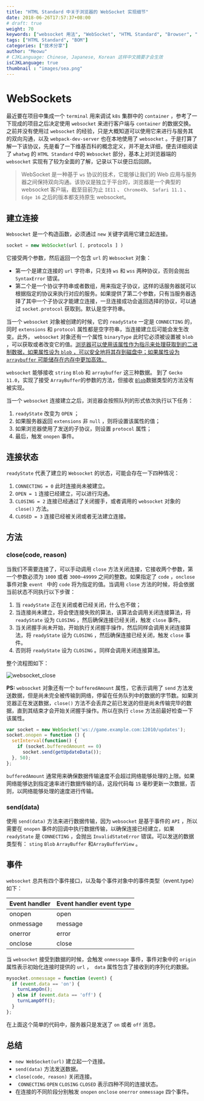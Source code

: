 ```yaml
---
title: "HTML Standard 中关于浏览器的 WebSocket 实现细节"
date: 2018-06-26T17:57:37+08:00
# draft: true
weight: 70
keywords: ["websocket 用法", "WebSocket", "HTML Standard", "Browser", "internals"]
tags: ["HTML Standard", "BOM"]
categories: ["技术分享"]
author: "Meowu"
# CJKLanguage: Chinese, Japanese, Korean 这样中文摘要才会生效
isCJKLanguage: true
thumbnail : "images/sea.png"
---
```


# WebSockets

最近要在项目中集成一个 `terminal` 用来调试 `k8s` 集群中的 `container` ，参考了一下现成的项目之后决定使用 `websocket` 来进行客户端与 `container` 的数据交换。之前并没有使用过 `websocket` 的经验，只是大概知道可以使用它来进行与服务其的双向沟通，以及 `webpack-dev-server` 也在本地使用了 `websocket` 。于是打算了解一下该协议，先是看了一下维基百科的概念定义，并不是太详细，便去详细阅读了 `whatwg` 的 `HTML Standard` 中的 `Websocket` 部分，基本上对浏览器端的 `websocket` 实现有了较为全面的了解，记录以下以便日后回顾。



> WebSocket 是一种基于 `ws` 协议的技术，它能够让我们的 Web 应用与服务器之间保持双向沟通。该协议是独立于平台的，浏览器是一个典型的 websocket 客户端，截至目前为止 `IE11` 、 `Chrome49`、 `Safari 11.1` 、`Edge 16` 之后的版本都支持原生 websocket。



## 建立连接

`Websocket` 是一个构造函数，必须通过 `new` 关键字调用它建立起连接。

```JavaScript
socket = new WebSocket(url [, protocols ] )
```

它接受两个参数，然后返回一个包含 `url`  的  `Websocket` 对象：

* 第一个是建立连接的 `url` 字符串，只支持 `ws` 和 `wss` 两种协议，否则会抛出 `SyntaxError` 错误。
* 第二个是一个协议字符串或者数组，用来指定子协议，这样的话服务器就可以根据指定的协议来执行对应的服务。如果提供了第二个参数，只有当服务器选择了其中一个子协议才能建立连接，一旦连接成功会返回选择的协议，可以通过 `socket.protocol` 获取到。默认是空字符串。



当一个 `websocket` 对象被创建的时候，它的 `readyState` 一定是 `CONNECTING` 的，同时 `extensions` 和 `protocol` 属性都是空字符串，当连接建立后可能会发生改变。此外， `websocket` 对象还有一个属性 `binaryType` 此时它必须被设置被 `blob` ，可以获取或者改变它的值。<u>浏览器可以使用该属性作为指示来处理获取到的二进制数据，如果属性设为 `blob` ，可以安全地将其存到磁盘中；如果属性设为 `arraybuffer` 可能储存在内存中更加高效。</u>



`websocket` 能够接收 `string` `Blob` 和 `arraybuffer` 这三种数据。 到了 `Gecko 11.0`，实现了接受 `ArrayBuffer`的参数的方法，但接收 [`Blob`](https://developer.mozilla.org/zh-CN/docs/Web/API/Blob)数据类型的方法没有被实现。



当一个 `websocket` 连接建立之后，浏览器会按照队列的形式依次执行以下任务：

1. `readyState` 改变为 `OPEN` ；
2. 如果服务器返回 `extensions` 非 `null` ，则将设置该属性的值；
3. 如果浏览器使用了发送的子协议，则设置 `protocol` 属性；
4. 最后，触发 `onopen` 事件。

## 连接状态

`readyState` 代表了建立的 `Websocket` 的状态，可能会存在一下四种情况：

1. `CONNECTING = 0` 此时连接尚未被建立。
2. `OPEN = 1` 连接已经建立，可以进行沟通。
3. `CLOSING = 2` 连接已经通过了关闭握手，或者调用的 `websocket` 对象的 `close()` 方法。
4. `CLOSED = 3` 连接已经被关闭或者无法建立连接。

## 方法

### close(code, reason)

当我们不需要连接了，可以手动调用 `close` 方法关闭连接，它接收两个参数，第一个参数必须为 `1000` 或者 `3000~49999` 之间的整数。如果指定了 `code` ，`onclose` 事件对象 `event ` 中的 `code` 将为指定的值。当调用 `close` 方法的时候，将会依据当前状态不同执行以下步骤：

1. 当 `readyState` 正在关闭或者已经关闭，什么也不做；
2. 当连接尚未建立，将会使连接失败的算法，该算法会调用关闭连接算法，将 `readyState` 设为 `CLOSING` ，然后确保连接已经关闭，触发 `close` 事件。
3. 当关闭握手尚未开始，开始执行关闭握手操作，然后同样会调用关闭连接算法，将 `readyState` 设为 `CLOSING` ，然后确保连接已经关闭，触发 `close` 事件。
4. 否则将 `readyState` 设为 `CLOSING` 。同样会调用关闭连接算法。

整个流程图如下：

![websocket_close](/images/websocket_close.png)

**PS:** `websocket` 对象还有一个 `bufferedAmount` 属性，它表示调用了 `send` 方法发送数据，但是尚未完全被传输到网络，停留在任务队列中的数据的字节数。如果浏览器正在发送数据，`close()` 方法不会丢弃之前已发送的但是尚未传输完毕的数据，直到其结束才会开始关闭握手操作。所以在执行 `close` 方法前最好检查一下该属性。

```JavaScript
var socket = new WebSocket('ws://game.example.com:12010/updates');
socket.onopen = function () {
  setInterval(function() {
    if (socket.bufferedAmount == 0)
      socket.send(getUpdateData());
  }, 50);
};
```

 `bufferedAmount` 通常用来确保数据传输速度不会超过网络能够处理的上限。如果网络能够达到指定速率进行数据传输的话，这段代码每 `15` 毫秒更新一次数据，否则，以网络能够处理的速度进行传输。

### send(data)

使用 `send(data)` 方法来进行数据传输，因为 `websocket` 是基于事件的 `API` ，所以需要在 `onopen` 事件的回调中执行数据传输，以确保连接已经建立，如果 `readyState` 是 `CONNECTING` ，会抛出 `InvalidStateError` 错误。可以发送的数据类型有： `sting` `Blob` `ArrayBuffer` 和`ArrayBufferView` 。

## 事件

`websocket` 总共有四个事件接口，以及每个事件对象中的事件类型（event.type） 如下：

| Event handler | Event handler event type |
| ------------- | ------------------------ |
| onopen        | open                     |
| onmessage     | message                  |
| onerror       | error                    |
| onclose       | close                    |

当 `websocket` 接受到数据的时候，会触发 `onmessage` 事件，事件对象中的 `origin` 属性表示初始化连接时提供的 `url` ，` data` 属性包含了接收到的序列化的数据。

```JavaScript
mysocket.onmessage = function (event) {
  if (event.data == 'on') {
    turnLampOn();
  } else if (event.data == 'off') {
    turnLampOff();
  }
};

```

在上面这个简单的代码中，服务器只是发送了 `on` 或者 `off` 消息。

## 总结

* `new WebSocket(url)` 建立起一个连接。
* `send(data)` 方法发送数据。
* `close(code, reason)` 关闭连接。
* ` CONNECTING` `OPEN` `CLOSING` `CLOSED`  表示四种不同的连接状态。
* 在连接的不同阶段分别触发 `onopen` `onclose` `onerror` `onmessage`  四个事件。



